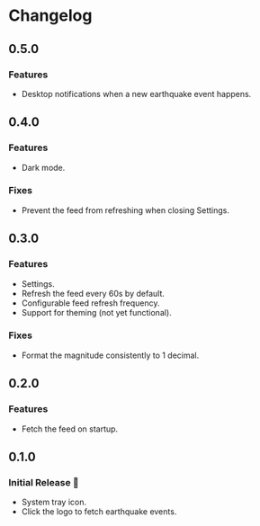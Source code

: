 # Changelog

## 0.5.0
### Features
* Desktop notifications when a new earthquake event happens.

## 0.4.0
### Features
* Dark mode.
### Fixes
* Prevent the feed from refreshing when closing Settings.

## 0.3.0
### Features
* Settings.
* Refresh the feed every 60s by default.
* Configurable feed refresh frequency.
* Support for theming (not yet functional).
### Fixes
* Format the magnitude consistently to 1 decimal.

## 0.2.0
### Features
* Fetch the feed on startup.

## 0.1.0
### Initial Release 🚀
* System tray icon.
* Click the logo to fetch earthquake events.
